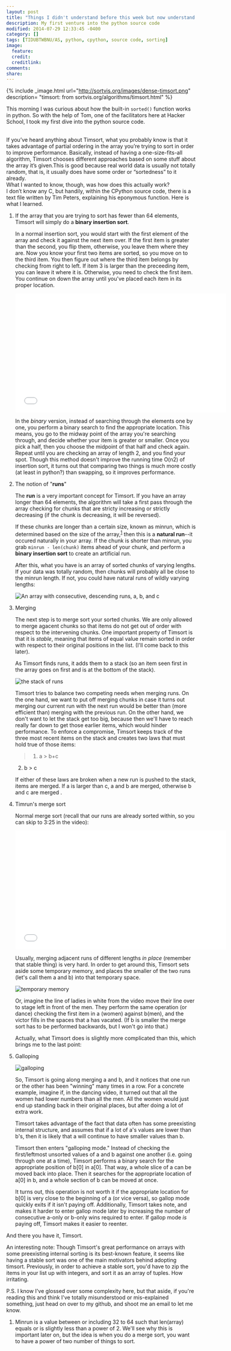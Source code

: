 ```yaml
---
layout: post
title: "Things I didn't understand before this week but now understand (at least somewhat) : Timsort"
description: My first venture into the python source code
modified: 2014-07-29 12:33:45 -0400
category: []
tags: [TIDUBTWBNU/AS, python, cpython, source code, sorting]
image:
  feature: 
  credit: 
  creditlink: 
comments: 
share: 
---
```

{% include _image.html url="http://sortvis.org/images/dense-timsort.png" description= "timsort: from sortvis.org/algorithms/timsort.html" %}

This morning I was curious about how the built-in `sorted()` function works in python. So with the help of Tom, one of the facilitators here at Hacker School, I took my first dive into the python source code.

<br />
If you’ve heard anything about Timsort, what you probably know is that it takes advantage of partial ordering in the array you’re trying to sort in order to improve performance. Basically, instead of having a one-size-fits-all algorithm, Timsort chooses different approaches based on some stuff about the array it’s given.This is good because real world data is usually not totally random, that is, it usually does have some order or “sortedness” to it already. 

<br />
What I wanted to know, though, was how does this actually work?

<br />
I don’t know any C, but handily, within the CPython source code, there is a text file written by Tim Peters, explaining his eponymous function. Here is what I learned.

1. If the array that you are trying to sort has fewer than 64 elements, Timsort will simply do a **binary insertion sort**.

   In a normal insertion sort, you would start with the first element of the array and check it against the next item over. If the first item is greater than the second, you flip them, otherwise, you leave them where they are. Now you know your first two items are sorted, so you move on to the third item. You then figure out where the third item belongs by checking from right to left. If item 3 is larger than the preceeding item, you can leave it where it is. Otherwise, you need to check the first item. You continue on down the array until you've placed each item in its proper location.

   <iframe width="560" height="315" src="//www.youtube.com/embed/ROalU379l3U" frameborder="0" allowfullscreen> </iframe>
 
   In the *binary* version, instead of searching through the elements one by one, you perform a binary search to find the appropriate location. This means, you go to the midway point of the array you're searching through, and decide whether your item is greater or smaller. Once you pick a half, then you choose the midpoint of that half and check again. Repeat until you are checking an array of length 2, and you find your spot. Though this method doesn't improve the running time O(n2) of insertion sort, it turns out that comparing two things is much more costly (at least in python?) than swapping, so it improves performance.



2. The notion of "**runs**"

   The **run** is a very important concept for Timsort. If you have an array longer    than 64 elements, the algorithm will take a first pass through the array checking    for chunks that are stricty increasing or strictly decreasing (if the chunk is    decreasing, it will be reversed). 
   
   If these chunks are longer than a certain size, known as minrun, which is    determined based on the size of the array,<sup id="fnref:1"><a href="#fn:1" class="   footnote">1</a></sup> then this is a **natural run**--it occured naturally in your    array. If the chunk is shorter than minrun, you grab `minrun - len(chunk)` items    ahead of your chunk, and perform a **binary insertion sort** to create an    artificial run. 
   
   After this, what you have is an array of sorted chunks of varying lengths. If your    data was totally random, then chunks will probably all be close to the minrun    length. If not, you could have natural runs of wildly varying lengths:
   
   ![An array with consecutive, descending runs, a, b, and c](../images/timsort_list_image.jpg)

3. Merging

   The next step is to merge sort your sorted chunks. We are only allowed to merge    agacent chunks so that items do not get out of order with respect to the    intervening chunks. One important property of Timsort is that it is *stable*,    meaning that items of equal value remain sorted in order with respect to their    original positions in the list. (I'll come back to this later).
   
   As Timsort finds runs, it adds them to a stack (so an item seen first in the array    goes on first and is at the bottom of the stack).
   
   ![the stack of runs](../images/timsort_stack_image.jpg)
   
   Timsort tries to balance two competing needs when merging runs. On the one hand,    we want to put off merging chunks in case it turns out merging our current run    with the next run would be better than (more efficient than) merging with the    previous run. On the other hand, we don't want to let the stack get too big,    because then we'll have to reach really far down to get those earlier items, which    would hinder performance. To enforce a compromise, Timsort keeps track of the    three most recent items on the stack and creates two laws that must hold true of    those items:
   
   >1. a > b+c
   2. b > c 
   
   If either of these laws are broken when a new run is pushed to the stack, items    are merged. If a is larger than c, a and b are merged, otherwise b and c are merged   .
   
4. Timrun's merge sort

   Normal merge sort (recall that our runs are already sorted within, so you can skip    to 3:25 in the video):
   
   <iframe width="560" height="315" src="//www.youtube.com/embed/XaqR3G_NVoo"    frameborder="0" allowfullscreen></iframe>
   
   Usually, merging adjacent runs of different lengths _in place_ (remember that    stable thing) is very hard. In order to get around this, Timsort sets aside some    temporary memory, and places the smaller of the two runs (let's call them a and b)    into that temporary space. 
   
   ![temporary memory](../images/Timsort_tempmerge_image.jpg)
   
   Or, imagine the line of ladies in white from the video move their line over to    stage left in front of the men. They perform the same operation (or dance)    checking the first item in a (women) against b(men), and the victor fills in the    spaces that a has vacated. (If b is smaller the merge sort has to be performed    backwards, but I won't go into that.)
   
   Actually, what Timsort does is slightly more complicated than this, which brings    me to the last point:
   
5. Galloping

   ![galloping](http://upload.wikimedia.org/wikipedia/commons/d/dd/Muybridge_race_horse_animated.gif)

   So, Timsort is going along merging a and b, and it notices that one run or the    other has been "winning" many times in a row. For a concrete example, imagine if,    in the dancing video, it turned out that all the women had lower numbers than all    the men. All the women would just end up standing back in their original places,    but after doing a lot of extra work. 
   
   Timsort takes advantage of the fact that data often has some preexisting internal    structure, and assumes that if a lot of a's values are lower than b's, then it is    likely that a will continue to have smaller values than b. 
   
   Timsort then enters "galloping mode." Instead of checking the first/leftmost    unsorted values of a and b against one another (i.e. going through one at a time),    Timsort performs a binary search for the appropriate position of b[0] in a[0].    That way, a whole slice of a can be moved back into place. Then it searches for    the appropriate location of a[0] in b, and a whole section of b can be moved at    once. 
   
   It turns out, this operation is not worth it if the appropriate location for b[0]    is very close to the beginning of a (or vice versa), so gallop mode quickly exits    if it isn't paying off. Additionally, Timsort takes note, and makes it harder to    enter gallop mode later by increasing the number of consecutive a-only or b-only    wins required to enter. If gallop mode _is_ paying off, Timsort makes it easier to    reenter. 
   

And there you have it, Timsort.

An interesting note: Though Timsort's great performance on arrays with some preexisting internal sorting is its best-known feature, it seems like having a stable sort was one of the main motivators behind adopting timsort. Previously, in order to achieve a stable sort, you'd have to zip the items in your list up with integers, and sort it as an array of tuples. How irritating.

P.S. I know I've glossed over some complexity here, but that aside, if you're reading this and think I've totally misunderstood or mis-explained something, just head on over to my github, and shoot me an email to let me know.





<div class="footnotes">
  <ol>
    <li id="fn:1">
      <p>Minrun is a value between or including 32 to 64 such that len(array) equals or is slightly less than a power of 2. We'll see why this is important later on, but the idea is when you do a merge sort, you want to have a power of two number of things to sort. 
      	</p>
    </li>
  </ol>
</div> 





